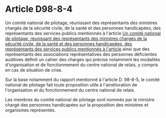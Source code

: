 # Article D98-8-4

Un comité national de pilotage, réunissant des représentants des ministres chargés de la sécurité civile, de la santé et des personnes handicapées, des représentants des services publics mentionnés à l'article [Un comité national de pilotage, réunissant des représentants des ministres chargés de la sécurité civile, de la santé et des personnes handicapées, des représentants des services publics mentionnés à l'article][1] ainsi que des représentants des associations représentatives des personnes déficientes auditives définit un cahier des charges qui précise notamment les modalités d'organisation et de fonctionnement du centre national de relais, y compris en cas de situation de crise. 
  
  
Sur la base notamment du rapport mentionné à l'article D. 98-8-5, le comité national de pilotage fait toute proposition utile à l'amélioration de l'organisation et du fonctionnement du centre national de relais. 
  
  
Les membres du comité national de pilotage sont nommés par le ministre chargé des personnes handicapées sur la proposition des ministres et organismes représentés.

 [1]: /affichCodeArticle.do?cidTexte=LEGITEXT000006070987&idArticle=LEGIARTI000006464087&dateTexte=&categorieLien=cid